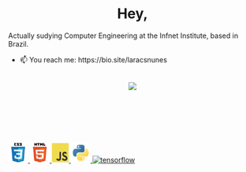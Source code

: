 <h1 align="center">Hey, </h1>

Actually sudying Computer Engineering at the Infnet Institute, based in Brazil. 
<div>
    <ul>
        <li>
              📫 You reach me: https://bio.site/laracsnunes 
        </li>
    </ul>
  
</div>

  <br>

<!DOCTYPE html>
<html lang="en">
<head>
    <meta charset="UTF-8">
    <meta name="viewport" content="width=device-width, initial-scale=1.0">
</head>
<body>
  <header class="cabecalho">
    <nav class="cabecalho-menu">
  <a href="https://github.com/laracsnunes/github-readme-stats">
  <img height="150" widht="55" texalign="center" src="https://github-readme-stats.vercel.app/api?username=laracsnunes" />
  </a>
  </nav>  
</header>
    <br> <br> 
<p textalign="left"> <a href="https://www.w3schools.com/css/" target="_blank" rel="noreferrer"> <img src="https://raw.githubusercontent.com/devicons/devicon/master/icons/css3/css3-original-wordmark.svg" 
    alt="css3" width="40" height="40"/> </a> <a href="https://www.w3.org/html/" target="_blank" rel="noreferrer"> <img src="https://raw.githubusercontent.com/devicons/devicon/master/icons/html5/html5-original-wordmark.svg" 
    alt="html5" width="40" height="40"/> </a> <a href="https://developer.mozilla.org/en-US/docs/Web/JavaScript" target="_blank" rel="noreferrer"> <img src="https://raw.githubusercontent.com/devicons/devicon/master/icons/javascript/javascript-original.svg" 
    alt="javascript" width="35" height="40"/> </a> <a href="https://www.python.org" target="_blank" rel="noreferrer"> <img src="https://raw.githubusercontent.com/devicons/devicon/master/icons/python/python-original.svg" 
    alt="python" width="40" height="40"/> </a> <a href="https://www.tensorflow.org" target="_blank" rel="noreferrer"> <img src="https://www.vectorlogo.zone/logos/tensorflow/tensorflow-icon.svg" 
    alt="tensorflow" width="40" height="40"/> </a> </p>
</body>
</html>
